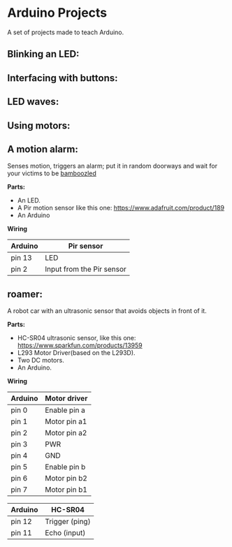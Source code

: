 # Arduino Projects
A set of projects made to teach Arduino.

## Blinking an LED:

## Interfacing with buttons:

## LED waves:

## Using motors:

## A motion alarm:

Senses motion, triggers an alarm; put it in random doorways
and wait for your victims to be [bamboozled](https://pics.onsizzle.com/you-thought-was-slug-but-was-dogco-bamboozled-again-always-6281922.png)

**Parts:**

* An LED.
* A Pir motion sensor like this one: https://www.adafruit.com/product/189
* An Arduino

**Wiring**

Arduino     |     Pir sensor
------------|---------------
pin 13      |     LED
pin 2       |     Input from the Pir sensor


## roamer:

A robot car with an ultrasonic sensor that avoids objects in front of it.

**Parts:**

* HC-SR04 ultrasonic sensor, like this one: https://www.sparkfun.com/products/13959
* L293 Motor Driver(based on the L293D).
* Two DC motors.
* An Arduino.

**Wiring**

Arduino     |     Motor driver
------------|-----------------
pin 0       |     Enable pin a
pin 1       |     Motor pin a1
pin 2       |     Motor pin a2
pin 3       |     PWR
pin 4       |     GND
pin 5       |     Enable pin b
pin 6       |     Motor pin b2
pin 7       |     Motor pin b1

Arduino     |     HC-SR04
------------|-----------------
pin 12      |     Trigger (ping)
pin 11      |     Echo (input)
